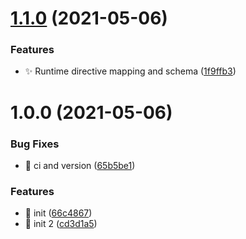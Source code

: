 # [1.1.0](https://github.com/josh-hemphill/csp-typed-directives/compare/v1.0.0...v1.1.0) (2021-05-06)


### Features

* :sparkles: Runtime directive mapping and schema ([1f9ffb3](https://github.com/josh-hemphill/csp-typed-directives/commit/1f9ffb30b940dfe61a819e5ce795b7b2be6cf942))

# 1.0.0 (2021-05-06)


### Bug Fixes

* :bug: ci and version ([65b5be1](https://github.com/josh-hemphill/csp-typed-directives/commit/65b5be1750890e87f01beabeaf145f5eb6c5d95a))


### Features

* :tada: init ([66c4867](https://github.com/josh-hemphill/csp-typed-directives/commit/66c4867b0951783c734c3777481f9532cab29cf3))
* :tada: init 2 ([cd3d1a5](https://github.com/josh-hemphill/csp-typed-directives/commit/cd3d1a5a2473a23e5d0d599c7fc6ebbf39ae231f))

